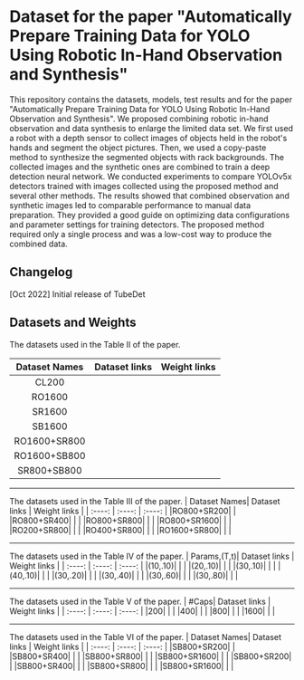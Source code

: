 # Dataset for the paper "Automatically Prepare Training Data for YOLO Using Robotic In-Hand Observation and Synthesis" 

This repository contains the datasets, models, test results and for the paper "Automatically Prepare Training Data for YOLO Using Robotic In-Hand Observation and Synthesis". We proposed combining robotic in-hand observation and data synthesis to enlarge the limited data set. We first used a robot with a depth sensor to collect images of objects held in the robot's hands and segment the object pictures. Then, we used a copy-paste method to synthesize the segmented objects with rack backgrounds. The collected images and the synthetic ones are combined to train a deep detection neural network. We conducted experiments to compare YOLOv5x detectors trained with images collected using the proposed method and several other methods. The results showed that combined observation and synthetic images led to comparable performance to manual data preparation. They provided a good guide on optimizing data configurations and parameter settings for training detectors. The proposed method required only a single process and was a low-cost way to produce the combined data.

## Changelog
[Oct 2022] Initial release of TubeDet
 
## Datasets and Weights
The datasets used in the Table II of the paper.

| Dataset Names| Dataset links | Weight links |
| :----: | :----: | :----: |
|CL200| | 
|RO1600| | |
|SR1600| | |
|SB1600| | |
|RO1600+SR800| | |
|RO1600+SB800| | |
|SR800+SB800| | | 

---

The datasets used in the Table III of the paper.
| Dataset Names| Dataset links | Weight links |
| :----: | :----: | :----: |
|RO800+SR200| | 
|RO800+SR400| | |
|RO800+SR800| | |
|RO800+SR1600| | |
|RO200+SR800| | |
|RO400+SR800| | |
|RO1600+SR800| | |

---

The datasets used in the Table IV of the paper.
| Params,(T,t)| Dataset links | Weight links |
| :----: | :----: | :----: |
|(10,.10)| | |
|(20,.10)| | |
|(30,.10)| | |
|(40,.10)| | |
|(30,.20)| | |
|(30,.40)| | |
|(30,.60)| | |
|(30,.80)| | |

---

The datasets used in the Table V of the paper.
| #Caps| Dataset links | Weight links |
| :----: | :----: | :----: |
|200| | |
|400| | |
|800| | |
|1600| | |
 
---

The datasets used in the Table VI of the paper.
| Dataset Names| Dataset links | Weight links |
| :----: | :----: | :----: |
|SB800+SR200| | 
|SB800+SR400| | |
|SB800+SR800| | |
|SB800+SR1600| | | 
|SB800+SR200| | 
|SB800+SR400| | |
|SB800+SR800| | |
|SB800+SR1600| | | 

 
